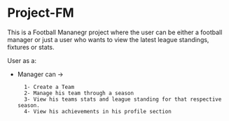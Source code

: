 # Project-FM

This is a Football Mananegr project where the user can be either a football manager or just a user who wants to view the latest league standings, fixtures or stats.

User as a: 
- Manager can -> 
                      
        1- Create a Team
        2- Manage his team through a season
        3- View his teams stats and league standing for that respective season.
        4- View his achievements in his profile section
